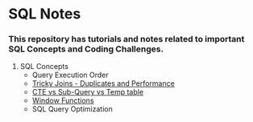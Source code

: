# SQL Notes

### This repository has tutorials and notes related to important SQL Concepts and Coding Challenges. 

1. SQL Concepts
   - Query Execution Order
   - [Tricky Joins - Duplicates and Performance](Tricky_Joins.md)
   - [CTE vs Sub-Query vs Temp table](CTE_vs_SubQuery_vs_Temp_table.md) 
   - [Window Functions](Window_Functions_Practice_Questions.md)
   - SQL Query Optimization
     
